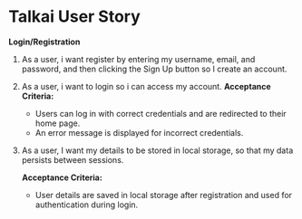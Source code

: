 # Talkai User Story

**Login/Registration**
1. As a user, i want register by entering my username, email, and password, and then clicking the Sign Up button so I create an account.
2. As a user, i want to login so i can access my account.
    **Acceptance Criteria:**
    - Users can log in with correct credentials and are redirected to their home page.
    - An error message is displayed for incorrect credentials.
3. As a user, I want my details to be stored in local storage, so that my data persists between sessions.

    **Acceptance Criteria:**
    - User details are saved in local storage after registration and used for authentication during login.
